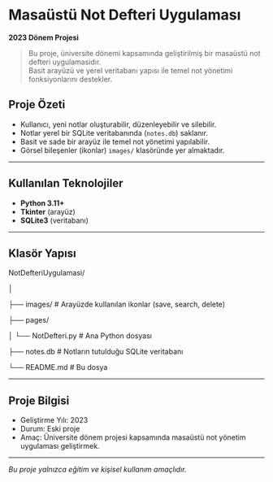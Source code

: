 # Masaüstü Not Defteri Uygulaması

**2023 Dönem Projesi**  
> Bu proje, üniversite dönemi kapsamında geliştirilmiş bir masaüstü not defteri uygulamasıdır.  
> Basit arayüzü ve yerel veritabanı yapısı ile temel not yönetimi fonksiyonlarını destekler.


## Proje Özeti

- Kullanıcı, yeni notlar oluşturabilir, düzenleyebilir ve silebilir.  
- Notlar yerel bir SQLite veritabanında (`notes.db`) saklanır.  
- Basit ve sade bir arayüz ile temel not yönetimi yapılabilir.  
- Görsel bileşenler (ikonlar) `images/` klasöründe yer almaktadır.

---

## Kullanılan Teknolojiler

- **Python 3.11+**
- **Tkinter** (arayüz)
- **SQLite3** (veritabanı)

---

## Klasör Yapısı

NotDefteriUygulamasi/

│

├── images/ # Arayüzde kullanılan ikonlar (save, search, delete)

├── pages/

│ └── NotDefteri.py # Ana Python dosyası

├── notes.db # Notların tutulduğu SQLite veritabanı

└── README.md # Bu dosya

---

## Proje Bilgisi

- Geliştirme Yılı: 2023
- Durum: Eski proje
- Amaç: Üniversite dönem projesi kapsamında masaüstü not yönetim uygulaması geliştirmek.

--- 

*Bu proje yalnızca eğitim ve kişisel kullanım amaçlıdır.*
